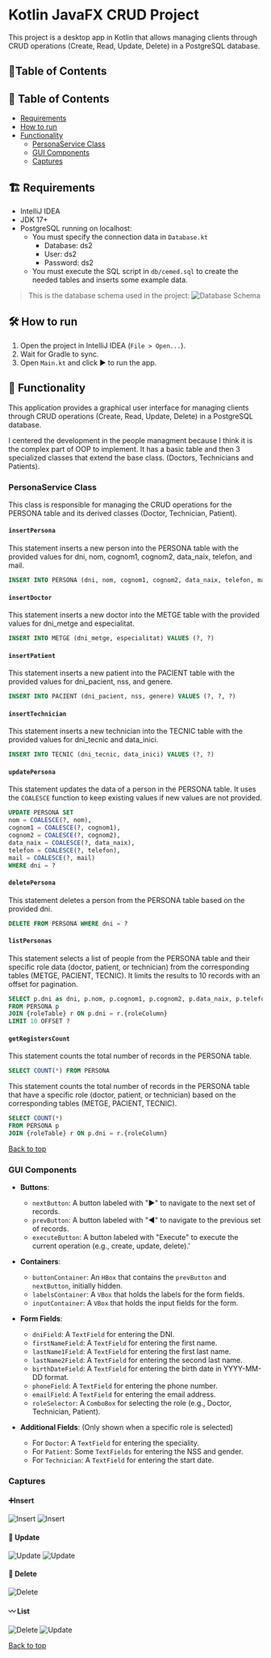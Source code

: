 # Kotlin JavaFX CRUD Project

This project is a desktop app in Kotlin that allows managing clients through CRUD operations (Create, Read, Update, Delete) in a PostgreSQL database.

## 📃Table of Contents
## 📑 Table of Contents
- [Requirements](#-requirements)
- [How to run](#-how-to-run)
- [Functionality](#-functionality)
  - [PersonaService Class](#personaservice-class)
  - [GUI Components](#gui-components)
  - [Captures](#captures)
## 🏗 Requirements

- IntelliJ IDEA
- JDK 17+
- PostgreSQL running on localhost:
  - You must specify the connection data in `Database.kt`
    - Database: ds2
    - User: ds2
    - Password: ds2
  - You must execute the SQL script in `db/cemed.sql` to create the needed tables and inserts some example data.

> This is the database schema used in the project:
> ![Database Schema](db/squema.png)


## 🛠 How to run

1. Open the project in IntelliJ IDEA (`File > Open...`).
2. Wait for Gradle to sync.
3. Open `Main.kt` and click ▶️ to run the app.

## 🚀 Functionality

This application provides a graphical user interface for managing clients through CRUD operations (Create, Read, Update, Delete) in a PostgreSQL database.

I centered the development in the people managment because I think it is the complex part of OOP to implement. It has a basic table and then 3 specialized classes that extend the base class. (Doctors, Technicians and Patients).

### PersonaService Class
This class is responsible for managing the CRUD operations for the PERSONA table and its derived classes (Doctor, Technician, Patient).

#### `insertPersona`

This statement inserts a new person into the PERSONA table with the provided values for dni, nom, cognom1, cognom2, data_naix, telefon, and mail.
```sql
INSERT INTO PERSONA (dni, nom, cognom1, cognom2, data_naix, telefon, mail) VALUES (?, ?, ?, ?, ?, ?, ?)
```

#### `insertDoctor`

This statement inserts a new doctor into the METGE table with the provided values for dni_metge and especialitat.
```sql
INSERT INTO METGE (dni_metge, especialitat) VALUES (?, ?)
```

#### `insertPatient`

This statement inserts a new patient into the PACIENT table with the provided values for dni_pacient, nss, and genere.
```sql
INSERT INTO PACIENT (dni_pacient, nss, genere) VALUES (?, ?, ?)
```


#### `insertTechnician`

This statement inserts a new technician into the TECNIC table with the provided values for dni_tecnic and data_inici.
```sql
INSERT INTO TECNIC (dni_tecnic, data_inici) VALUES (?, ?)
```


#### `updatePersona`
This statement updates the data of a person in the PERSONA table. It uses the `COALESCE` function to keep existing values if new values are not provided.
```sql
UPDATE PERSONA SET
nom = COALESCE(?, nom),
cognom1 = COALESCE(?, cognom1),
cognom2 = COALESCE(?, cognom2),
data_naix = COALESCE(?, data_naix),
telefon = COALESCE(?, telefon),
mail = COALESCE(?, mail)
WHERE dni = ?
```


#### `deletePersona`

This statement deletes a person from the PERSONA table based on the provided dni.
```sql
DELETE FROM PERSONA WHERE dni = ?
```

#### `listPersonas`

This statement selects a list of people from the PERSONA table and their specific role data (doctor, patient, or technician) from the corresponding tables (METGE, PACIENT, TECNIC). It limits the results to 10 records with an offset for pagination.

```sql
SELECT p.dni as dni, p.nom, p.cognom1, p.cognom2, p.data_naix, p.telefon, p.mail, r.*
FROM PERSONA p
JOIN {roleTable} r ON p.dni = r.{roleColumn}
LIMIT 10 OFFSET ?
```

#### `getRegistersCount`
This statement counts the total number of records in the PERSONA table.

```sql
SELECT COUNT(*) FROM PERSONA
```
This statement counts the total number of records in the PERSONA table that have a specific role (doctor, patient, or technician) based on the corresponding tables (METGE, PACIENT, TECNIC).

```sql
SELECT COUNT(*)
FROM PERSONA p
JOIN {roleTable} r ON p.dni = r.{roleColumn}
```
[Back to top](#-table-of-contents)
### GUI Components

- **Buttons**:
  - `nextButton`: A button labeled with "▶️" to navigate to the next set of records.
  - `prevButton`: A button labeled with "◀️" to navigate to the previous set of records.
  - `executeButton`: A button labeled with "Execute" to execute the current operation (e.g., create, update, delete).'

- **Containers**:
  - `buttonContainer`: An `HBox` that contains the `prevButton` and `nextButton`, initially hidden.
  - `labelsContainer`: A `VBox` that holds the labels for the form fields.
  - `inputContainer`: A `VBox` that holds the input fields for the form.

- **Form Fields**:
  - `dniField`: A `TextField` for entering the DNI.
  - `firstNameField`: A `TextField` for entering the first name.
  - `lastName1Field`: A `TextField` for entering the first last name.
  - `lastName2Field`: A `TextField` for entering the second last name.
  - `birthDateField`: A `TextField` for entering the birth date in YYYY-MM-DD format.
  - `phoneField`: A `TextField` for entering the phone number.
  - `emailField`: A `TextField` for entering the email address.
  - `roleSelector`: A `ComboBox` for selecting the role (e.g., Doctor, Technician, Patient).

- **Additional Fields**: (Only shown when a specific role is selected)
  - For `Doctor`: A `TextField` for entering the speciality.
  - For `Patient`: Some `TextFields` for entering the NSS and gender.
  - For `Technician`: A `TextField` for entering the start date.

### Captures
#### ➕Insert
![Insert](docs/insert.png)
![Insert](docs/insert_spec.png)
#### 🔁 Update
![Update](docs/update.png)
![Update](docs/update_spec.png)
#### 🚮 Delete
![Delete](docs/delete.png)
#### 〰 List
![Delete](docs/list.png)
![Update](docs/list_spec.png)


[Back to top](#-table-of-contents)